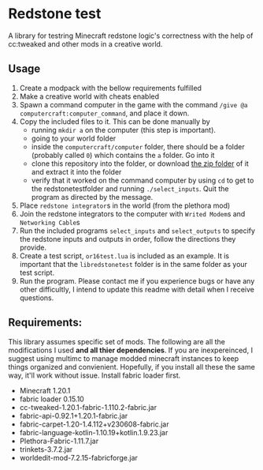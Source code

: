 # Redstone test
A library for testring Minecraft redstone logic's correctness with the help of cc:tweaked and other mods in a creative world.

## Usage
1. Create a modpack with the bellow requirements fulfilled
2. Make a creative world with cheats enabled
3. Spawn a command computer in the game with the command `/give @a computercraft:computer_command`, and place it down. 
4. Copy the included files to it. This can be done manually by
	- running `mkdir a` on the computer (this step is important).
	- going to your world folder
	- inside the `computercraft/computer` folder, there should be a folder (probably called `0`) which contains the `a` folder. Go into it
	- clone this repository into the folder, or download [the zip folder](https://github.com/largenumberhere/refs/heads/main.zip) of it and extract it into the folder
	- verify that it worked on the command computer by using `cd` to get to the redstonetestfolder and running `./select_inputs`. Quit the program as directed by the message.
5. Place `redstone integrator`s in the world (from the plethora mod)
6. Join the redstone integrators to the computer with `Writed Modem`s and `Networking Cable`s
7. Run the included programs `select_inputs` and `select_outputs` to specify the redstone inputs and outputs in order, follow the directions they provide.
8. Create a test script, `or16test.lua` is included as an example. It is important that the `libredstonetest` folder is in the same folder as your test script.
9. Run the program. Please contact me if you experience bugs or have any other difficultly, I intend to update this readme with detail when I receive questions. 

## Requirements:
This library assumes specific set of mods. The following are all the modifications I used **and all thier dependencies**. If you are inexpereinced, I suggest using multimc to manage modded minecraft instances to keep things organized and convienient. Hopefully, if you install all these the same way, it'll work without issue. Install fabric loader first. 
- Minecraft 1.20.1
- fabric loader 0.15.10
- cc-tweaked-1.20.1-fabric-1.110.2-fabric.jar
- fabric-api-0.92.1+1.20.1-fabric.jar
- fabric-carpet-1.20-1.4.112+v230608-fabric.jar
- fabric-language-kotlin-1.10.19+kotlin.1.9.23.jar
- Plethora-Fabric-1.11.7.jar
- trinkets-3.7.2.jar
- worldedit-mod-7.2.15-fabricforge.jar

